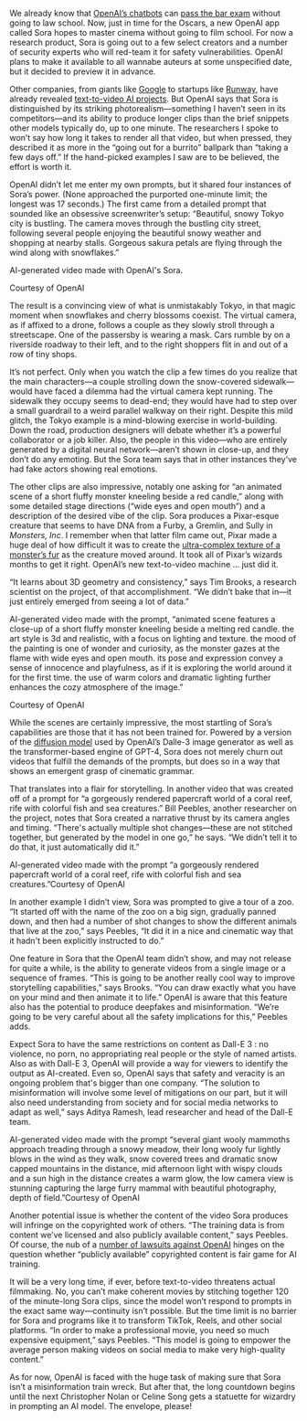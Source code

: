 We already know that [OpenAI’s chatbots](https://www.wired.com/story/what-openai-really-wants/) can [pass the bar exam](https://www.wired.com/story/gpt-4-openai-will-make-chatgpt-smarter-but-wont-fix-its-flaws/) without going to law school. Now, just in time for the Oscars, a new OpenAI app called Sora hopes to master cinema without going to film school. For now a research product, Sora is going out to a few select creators and a number of security experts who will red-team it for safety vulnerabilities. OpenAI plans to make it available to all wannabe auteurs at some unspecified date, but it decided to preview it in advance.

Other companies, from giants like [Google](https://lumiere-video.github.io/) to startups like [Runway](https://runwayml.com/ai-tools/gen-2/), have already revealed [text-to-video AI projects](https://www.wired.com/story/text-to-video-ai-generators-filmmaking-hollywood/). But OpenAI says that Sora is distinguished by its striking photorealism—something I haven’t seen in its competitors—and its ability to produce longer clips than the brief snippets other models typically do, up to one minute. The researchers I spoke to won’t say how long it takes to render all that video, but when pressed, they described it as more in the “going out for a burrito” ballpark than “taking a few days off.” If the hand-picked examples I saw are to be believed, the effort is worth it.

OpenAI didn’t let me enter my own prompts, but it shared four instances of Sora’s power. (None approached the purported one-minute limit; the longest was 17 seconds.) The first came from a detailed prompt that sounded like an obsessive screenwriter’s setup: “Beautiful, snowy Tokyo city is bustling. The camera moves through the bustling city street, following several people enjoying the beautiful snowy weather and shopping at nearby stalls. Gorgeous sakura petals are flying through the wind along with snowflakes.”

AI-generated video made with OpenAI's Sora.

Courtesy of OpenAI

The result is a convincing view of what is unmistakably Tokyo, in that magic moment when snowflakes and cherry blossoms coexist. The virtual camera, as if affixed to a drone, follows a couple as they slowly stroll through a streetscape. One of the passersby is wearing a mask. Cars rumble by on a riverside roadway to their left, and to the right shoppers flit in and out of a row of tiny shops.

It’s not perfect. Only when you watch the clip a few times do you realize that the main characters—a couple strolling down the snow-covered sidewalk—would have faced a dilemma had the virtual camera kept running. The sidewalk they occupy seems to dead-end; they would have had to step over a small guardrail to a weird parallel walkway on their right. Despite this mild glitch, the Tokyo example is a mind-blowing exercise in world-building. Down the road, production designers will debate whether it’s a powerful collaborator or a job killer. Also, the people in this video—who are entirely generated by a digital neural network—aren’t shown in close-up, and they don’t do any emoting. But the Sora team says that in other instances they’ve had fake actors showing real emotions.

The other clips are also impressive, notably one asking for “an animated scene of a short fluffy monster kneeling beside a red candle,” along with some detailed stage directions (“wide eyes and open mouth”) and a description of the desired vibe of the clip. Sora produces a Pixar-esque creature that seems to have DNA from a Furby, a Gremlin, and Sully in _Monsters, Inc_. I remember when that latter film came out, Pixar made a huge deal of how difficult it was to create the [ultra-complex texture of a monster’s fur](https://www.youtube.com/watch?v=XzLp5GQ9AnE) as the creature moved around. It took all of Pixar’s wizards months to get it right. OpenAI’s new text-to-video machine … just did it.

“It learns about 3D geometry and consistency,” says Tim Brooks, a research scientist on the project, of that accomplishment. “We didn’t bake that in—it just entirely emerged from seeing a lot of data.”

AI-generated video made with the prompt, “animated scene features a close-up of a short fluffy monster kneeling beside a melting red candle. the art style is 3d and realistic, with a focus on lighting and texture. the mood of the painting is one of wonder and curiosity, as the monster gazes at the flame with wide eyes and open mouth. its pose and expression convey a sense of innocence and playfulness, as if it is exploring the world around it for the first time. the use of warm colors and dramatic lighting further enhances the cozy atmosphere of the image.”

Courtesy of OpenAI

While the scenes are certainly impressive, the most startling of Sora’s capabilities are those that it has not been trained for. Powered by a version of the [diffusion model](https://theaisummer.com/diffusion-models/) used by OpenAI’s Dalle-3 image generator as well as the transformer-based engine of GPT-4, Sora does not merely churn out videos that fulfill the demands of the prompts, but does so in a way that shows an emergent grasp of cinematic grammar.

That translates into a flair for storytelling. In another video that was created off of a prompt for “a gorgeously rendered papercraft world of a coral reef, rife with colorful fish and sea creatures.” Bill Peebles, another researcher on the project, notes that Sora created a narrative thrust by its camera angles and timing. “There's actually multiple shot changes—these are not stitched together, but generated by the model in one go,” he says. “We didn’t tell it to do that, it just automatically did it.”

AI-generated video made with the prompt “a gorgeously rendered papercraft world of a coral reef, rife with colorful fish and sea creatures.”Courtesy of OpenAI

In another example I didn’t view, Sora was prompted to give a tour of a zoo. “It started off with the name of the zoo on a big sign, gradually panned down, and then had a number of shot changes to show the different animals that live at the zoo,” says Peebles, “It did it in a nice and cinematic way that it hadn't been explicitly instructed to do.”

One feature in Sora that the OpenAI team didn’t show, and may not release for quite a while, is the ability to generate videos from a single image or a sequence of frames. “This is going to be another really cool way to improve storytelling capabilities,” says Brooks. “You can draw exactly what you have on your mind and then animate it to life.” OpenAI is aware that this feature also has the potential to produce deepfakes and misinformation. “We’re going to be very careful about all the safety implications for this,” Peebles adds.

Expect Sora to have the same restrictions on content as Dall-E 3 : no violence, no porn, no appropriating real people or the style of named artists. Also as with Dall-E 3, OpenAI will provide a way for viewers to identify the output as AI-created. Even so, OpenAI says that safety and veracity is an ongoing problem that's bigger than one company. “The solution to misinformation will involve some level of mitigations on our part, but it will also need understanding from society and for social media networks to adapt as well,” says Aditya Ramesh, lead researcher and head of the Dall-E team.

AI-generated video made with the prompt “several giant wooly mammoths approach treading through a snowy meadow, their long wooly fur lightly blows in the wind as they walk, snow covered trees and dramatic snow capped mountains in the distance, mid afternoon light with wispy clouds and a sun high in the distance creates a warm glow, the low camera view is stunning capturing the large furry mammal with beautiful photography, depth of field.”Courtesy of OpenAI

Another potential issue is whether the content of the video Sora produces will infringe on the copyrighted work of others. “The training data is from content we’ve licensed and also publicly available content,” says Peebles. Of course, the nub of a [number of lawsuits against OpenAI](https://www.wired.com/story/matthew-butterick-ai-copyright-lawsuits-openai-meta/) hinges on the question whether “publicly available” copyrighted content is fair game for AI training.

It will be a very long time, if ever, before text-to-video threatens actual filmmaking. No, you can’t make coherent movies by stitching together 120 of the minute-long Sora clips, since the model won’t respond to prompts in the exact same way—continuity isn’t possible. But the time limit is no barrier for Sora and programs like it to transform TikTok, Reels, and other social platforms. “In order to make a professional movie, you need so much expensive equipment,” says Peebles. “This model is going to empower the average person making videos on social media to make very high-quality content.”

As for now, OpenAI is faced with the huge task of making sure that Sora isn’t a misinformation train wreck. But after that, the long countdown begins until the next Christopher Nolan or Celine Song gets a statuette for wizardry in prompting an AI model. The envelope, please!